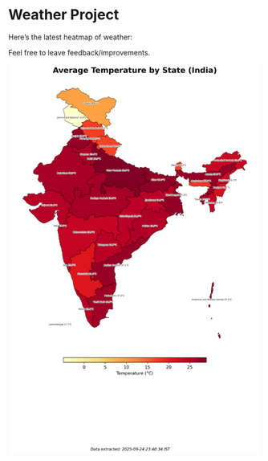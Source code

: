 # Weather Project

Here’s the latest heatmap of weather:

Feel free to leave feedback/improvements.

![India Heatmap](docs/assets/india_heatmap.png?v=D4341C)
